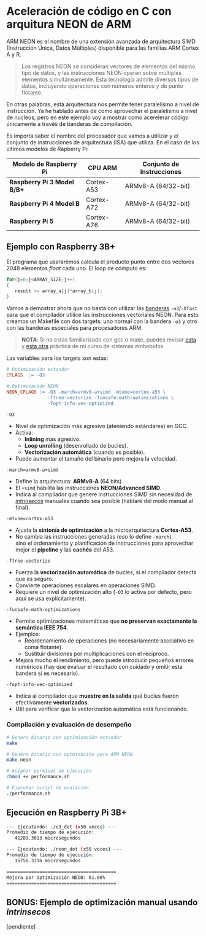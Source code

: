 # Aceleración de código en C con arquitura NEON de ARM

ARM NEON es el nombre de una extensión avanzada de arquitectura SIMD (Instrucción Única, Datos Múltiples) disponible para las familias ARM Cortex A y R.

> Los registros NEON se consideran vectores de elementos del mismo tipo de datos, y las instrucciones NEON operan sobre múltiples elementos simultáneamente. Esta tecnología admite diversos tipos de datos, incluyendo operaciones con números enteros y de punto flotante.

En otras palabras, esta arquitectura nos permite tener paralelismo a nivel de instrucción. Ya he hablado antes de como aprovechar el paralelismo a nivel de nucleos, pero en este ejemplo voy a mostrar como acerelerar código únicamente a través de banderas de compilación.

Es importa saber el nombre del procesador que vamos a utilizar y el conjunto de instrucciones de arquitectura (ISA) que utiliza. En el caso de los últimos modelos de Rapberry Pi:

| Modelo de Raspberry Pi | CPU ARM | Conjunto de Instrucciones |
| ----- | ----- | ----- |
| **Raspberry Pi 3 Model B/B+** | Cortex-A53 | ARMv8-A (64/32-bit) |
| **Raspberry Pi 4 Model B** | Cortex-A72 | ARMv8-A (64/32-bit) |
| **Raspberry Pi 5** | Cortex-A76 | ARMv8-A (64/32-bit) |

## Ejemplo con Raspberry 3B+

El programa que usararémos calcula el producto punto entre dos vectores 2048 elementos *float* cada uno. El loop de cómputo es:
```C
for(j=0;j<ARRAY_SIZE;j++)
{
   result += array_a[j]*array_b[j];
}
```
Vamos a demostrar ahora que no basta con utilizar las [banderas](https://gcc.gnu.org/onlinedocs/gcc/Optimize-Options.html) `-o3`/`-Ofast` para que el compilador utilice las instrucciones vectoriales NEON. Para esto creamos un Makefile con dos targets: uno normal con la bandera `-o3` y otro con las banderas especiales para procesadores ARM. 

>**NOTA**: Si no estas familiarizado con gcc o make, puedes revisar [esta](https://github.com/rescurib/Curso_Sistemas_Embebidos/tree/main/CursoSTM32/Lec_2/Practica_2_0) y [esta otra](https://github.com/rescurib/Curso_Sistemas_Embebidos/tree/main/CursoSTM32/Lec_2/Practica_2_1) práctica de mi curso de sistemas embebidos.

Las variables para los targets son estas:
```Makefile
# Optimización estandar
CFLAGS  := -O3

# Optimización NEON
NEON_CFLAGS := -O3 -march=armv8-a+simd -mtune=cortex-a53 \
               -ftree-vectorize -funsafe-math-optimizations \
               -fopt-info-vec-optimized
```

`-O3`
- Nivel de optimización más agresivo (ateniendo estándares) en GCC.  
- Activa:
  - **Inlining** más agresivo.  
  - **Loop unrolling** (desenrollado de bucles).  
  - **Vectorización automática** (cuando es posible).  
- Puede aumentar el tamaño del binario pero mejora la velocidad.

`-march=armv8-a+simd`
- Define la arquitectura: **ARMv8-A** (64 bits).  
- El `+simd` habilita las instrucciones **NEON/Advanced SIMD**.  
- Indica al compilador que genere instrucciones SIMD sin necesidad de *[intrínsecos](https://developer.arm.com/documentation/den0018/a/NEON-Intrinsics/Introduction?lang=en)* manuales cuando sea posible (hablaré del modo manual al final).

`-mtune=cortex-a53`
- Ajusta la **sintonía de optimización** a la microarquitectura **Cortex-A53**.  
- No cambia las instrucciones generadas (eso lo define `-march`),  
  sino el ordenamiento y planificación de instrucciones para aprovechar mejor el **pipeline** y las **cachés** del A53.

`-ftree-vectorize`
- Fuerza la **vectorización automática** de bucles, si el compilador detecta que es seguro.  
- Convierte operaciones escalares en operaciones SIMD.  
- Requiere un nivel de optimización alto (`-O3` lo activa por defecto, pero aquí se usa explícitamente).

`-funsafe-math-optimizations`
- Permite optimizaciones matemáticas que **no preservan exactamente la semántica IEEE 754**.  
- Ejemplos:
  - Reordenamiento de operaciones (no necesariamente asociativo en coma flotante).  
  - Sustituir divisiones por multiplicaciones con el recíproco.  
- Mejora mucho el rendimiento, pero puede introducir pequeños errores numéricos (hay que evaluar el resultado con cuidado y omitir esta bandera si es necesario).

`-fopt-info-vec-optimized`
- Indica al compilador que **muestre en la salida** qué bucles fueron efectivamente **vectorizados**.  
- Útil para verificar que la vectorización automática está funcionando.  

### Compilación y evaluación de desempeño
```Bash
# Genera binario con optimización estandar
make

# Genera binario con optmización para ARM NEON
make neon

# Asignar permisos de ejecución
chmod +x performance.sh

# Ejecutar script de evalación
./performance.sh
```

## Ejecución en Raspberry Pi 3B+
```Bash
--- Ejecutando: ./o3_dot (x50 veces) ---
Promedio de tiempo de ejecución:
   41289.3013 microsegundos

--- Ejecutando: ./neon_dot (x50 veces) ---
Promedio de tiempo de ejecución:
   15756.3316 microsegundos

========================================
Mejora por Optimización NEON: 61.00%
========================================
```

## BONUS: Ejemplo de optimización manual usando *intrinsecos*

[pendiente]
